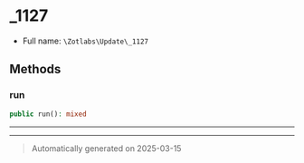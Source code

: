 
# _1127





* Full name: `\Zotlabs\Update\_1127`




## Methods


### run



```php
public run(): mixed
```












***


***
> Automatically generated on 2025-03-15
